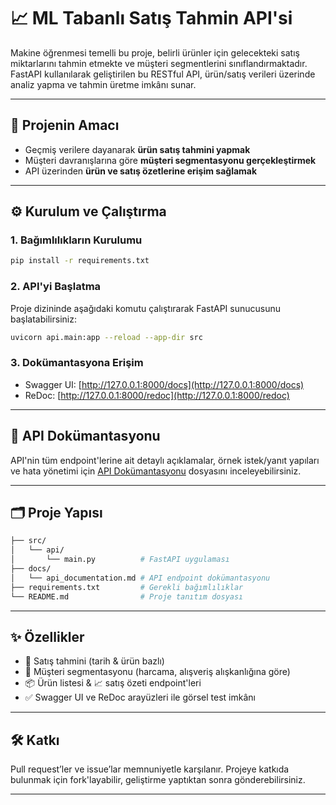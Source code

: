 # 📈 ML Tabanlı Satış Tahmin API'si

Makine öğrenmesi temelli bu proje, belirli ürünler için gelecekteki satış miktarlarını tahmin etmekte ve müşteri segmentlerini sınıflandırmaktadır. FastAPI kullanılarak geliştirilen bu RESTful API, ürün/satış verileri üzerinde analiz yapma ve tahmin üretme imkânı sunar.

---

## 🎯 Projenin Amacı

- Geçmiş verilere dayanarak **ürün satış tahmini yapmak**
- Müşteri davranışlarına göre **müşteri segmentasyonu gerçekleştirmek**
- API üzerinden **ürün ve satış özetlerine erişim sağlamak**

---

## ⚙️ Kurulum ve Çalıştırma

### 1. Bağımlılıkların Kurulumu

```bash
pip install -r requirements.txt
```

### 2. API'yi Başlatma

Proje dizininde aşağıdaki komutu çalıştırarak FastAPI sunucusunu başlatabilirsiniz:

```bash
uvicorn api.main:app --reload --app-dir src
```

### 3. Dokümantasyona Erişim

- Swagger UI: [http://127.0.0.1:8000/docs](http://127.0.0.1:8000/docs)
- ReDoc: [http://127.0.0.1:8000/redoc](http://127.0.0.1:8000/redoc)

---

## 📘 API Dokümantasyonu

API'nin tüm endpoint'lerine ait detaylı açıklamalar, örnek istek/yanıt yapıları ve hata yönetimi için [API Dokümantasyonu](./docs/api_documentation.md) dosyasını inceleyebilirsiniz.

---

## 🗂️ Proje Yapısı

```bash
├── src/
│   └── api/
│       └── main.py          # FastAPI uygulaması
├── docs/
│   └── api_documentation.md # API endpoint dokümantasyonu
├── requirements.txt         # Gerekli bağımlılıklar
└── README.md                # Proje tanıtım dosyası
```

---

## ✨ Özellikler

- 🔮 Satış tahmini (tarih & ürün bazlı)
- 👥 Müşteri segmentasyonu (harcama, alışveriş alışkanlığına göre)
- 📦 Ürün listesi & 📈 satış özeti endpoint'leri
- ✅ Swagger UI ve ReDoc arayüzleri ile görsel test imkânı

---

## 🛠️ Katkı

Pull request’ler ve issue’lar memnuniyetle karşılanır. Projeye katkıda bulunmak için fork'layabilir, geliştirme yaptıktan sonra gönderebilirsiniz.

---

